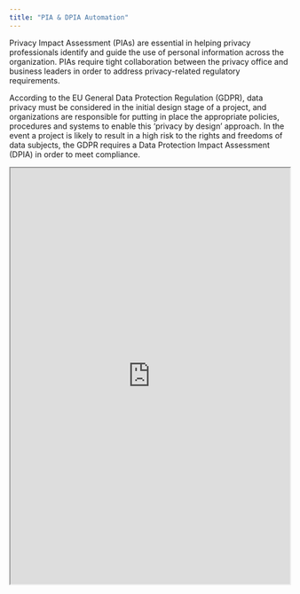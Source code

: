 ```yaml
---
title: "PIA & DPIA Automation"
---
```


Privacy Impact Assessment (PIAs) are essential in helping privacy professionals identify and guide the use of personal information across the organization. PIAs require tight collaboration between the privacy office and business leaders in order to address privacy-related regulatory requirements.

According to the EU General Data Protection Regulation (GDPR), data privacy must be considered in the initial design stage of a project, and organizations are responsible for putting in place the appropriate policies, procedures and systems to enable this ‘privacy by design’ approach. In the event a project is likely to result in a high risk to the rights and freedoms of data subjects, the GDPR requires a Data Protection Impact Assessment (DPIA) in order to meet compliance.

<iframe height="750" width="100%" src="https://ewelton.github.io/ktest/wiki.html#PIA%20&%20DPIA%20Automation"></iframe>

